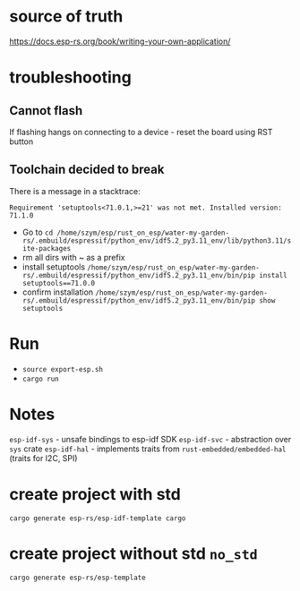 # source of truth
https://docs.esp-rs.org/book/writing-your-own-application/

# troubleshooting
## Cannot flash
If flashing hangs on connecting to a device - reset the board using RST button
## Toolchain decided to break
There is a message in a stacktrace:
```
Requirement 'setuptools<71.0.1,>=21' was not met. Installed version: 71.1.0
```
- Go to `cd /home/szym/esp/rust_on_esp/water-my-garden-rs/.embuild/espressif/python_env/idf5.2_py3.11_env/lib/python3.11/site-packages`
- rm all dirs with ~ as a prefix
- install setuptools `/home/szym/esp/rust_on_esp/water-my-garden-rs/.embuild/espressif/python_env/idf5.2_py3.11_env/bin/pip install setuptools==71.0.0`
- confirm installation `/home/szym/esp/rust_on_esp/water-my-garden-rs/.embuild/espressif/python_env/idf5.2_py3.11_env/bin/pip show setuptools`


# Run
- `source export-esp.sh`
- `cargo run`

# Notes
`esp-idf-sys` - unsafe bindings to esp-idf SDK
`esp-idf-svc` - abstraction over `sys` crate
`esp-idf-hal` - implements traits from `rust-embedded/embedded-hal` (traits for I2C, SPI)

# create project with std
`cargo generate esp-rs/esp-idf-template cargo`

# create project without std `no_std`
`cargo generate esp-rs/esp-template`

